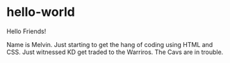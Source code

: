 # hello-world

Hello Friends!

Name is Melvin. Just starting to get the hang of coding using HTML and CSS.
Just witnessed KD get traded to the Warriros. The Cavs are in trouble.
